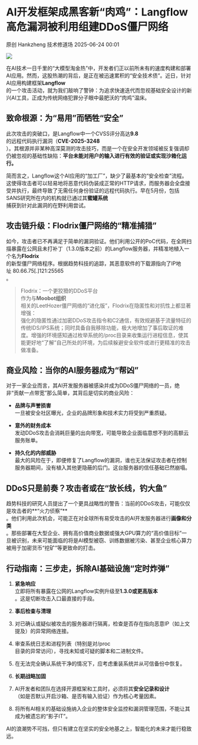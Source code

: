 #  AI开发框架成黑客新“肉鸡”：Langflow高危漏洞被利用组建DDoS僵尸网络  
原创 Hankzheng  技术修道场   2025-06-24 00:01  
  
![](https://mmbiz.qpic.cn/sz_mmbiz_png/wWBwsDOJT497T8Txzu0wCJzDx7eia2obUWRxsb0aJISW0pJmn4gD2bZiakvajlniaUaUibrH4SEVXibdJbibfxjf01wg/640?wx_fmt=png&from=appmsg "")  
  
在AI技术一日千里的“大模型淘金热”中，开发者们正以前所未有的速度构建和部署AI应用。然而，这股热潮的背后，是正在被迅速累积的“安全技术债”。近日，针对AI应用构建框架**Langflow**  
的一个攻击活动，就为我们敲响了警钟：为追求快速迭代而忽视基础安全设计的新兴AI工具，正成为传统网络犯罪分子眼中最肥沃的“肉鸡”温床。  
## 致命根源：为“易用”而牺牲“安全”  
  
此次攻击的突破口，是Langflow中一个CVSS评分高达**9.8**  
的远程代码执行漏洞（**CVE-2025-3248**  
）。其根源并非某种高深莫测的攻击技巧，而是一个在安全开发领域被反复强调却仍被忽视的基础性缺陷：**平台未能对用户的输入进行有效的验证或实现沙箱化运行。**  
  
简而言之，Langflow这个AI应用的“加工厂”，缺少了最基本的“安全检查”流程。这使得攻击者可以轻易地将恶意代码伪装成正常的HTTP请求，而服务器会全盘接受并执行，最终导致了无需任何身份验证的远程代码执行。早在5月份，包括SANS研究所在内的机构就已通过其**蜜罐系统**  
捕获到针对此漏洞的在野利用尝试。  
## 攻击链升级：Flodrix僵尸网络的“精准捕猎”  
  
如今，攻击者已不再满足于简单的漏洞验证。他们利用公开的PoC代码，在全网扫描暴露在公网且未打补丁（1.3.0版本之前）的Langflow服务器，并精准地植入一个名为**Flodrix**  
的新型僵尸网络程序。根据趋势科技的追踪，其恶意软件的下载源指向了IP地址 80.66.75[.]121:25565  
。  
> Flodrix：一个更狡猾的DDoS平台  
> 作为与**Moobot组织**  
相关的LeetHozer僵尸网络的“进化版”，Flodrix在隐匿性和对抗性上都显著增强：  
> 强化的隐匿性通过加密DDoS攻击指令和C2通信，有效规避基于流量特征的传统IDS/IPS系统；同时具备自我移除功能，极大地增加了事后取证的难度。增强的环境感知通过枚举系统的/proc目录来收集运行进程信息，使其能更好地“了解”自己所处的环境，为后续躲避安全软件或进行更精准的攻击做准备。  
  
## 商业风险：当你的AI服务器成为“帮凶”  
  
对于一家企业而言，其AI开发服务器被感染并成为DDoS僵尸网络的一员，绝非“贡献一点带宽”那么简单，其背后是切实的商业风险：  
- **品牌与声誉损害**  
一旦被安全社区曝光，企业的品牌形象和技术实力将受到严重质疑。  
  
- **意外的财务成本**  
发动DDoS攻击会消耗巨量的出向带宽，可能导致企业面临意想不到的高额云服务账单。  
  
- **持久化的内部威胁**  
最大的风险在于，即便修复了Langflow的漏洞，谁也无法保证攻击者在控制服务器期间，没有植入其他更隐蔽的后门。这台服务器的信任基础已然崩塌。  
  
## DDoS只是前奏？攻击者或在“放长线，钓大鱼”  
  
趋势科技的研究人员提出了一个更具战略性的警告：当前的DDoS攻击，可能仅仅是攻击者的**“火力侦察”**  
。他们利用此次机会，可能正在对全球所有易受攻击的AI开发服务器进行**画像和分类**  
。那些部署在大型企业、拥有高价值商业数据或强大GPU算力的“高价值目标”一旦被识别，未来可能面临的将是AI模型被窃、训练数据被污染、甚至企业核心算力被用于加密货币“挖矿”等更致命的打击。  
## 行动指南：三步走，拆除AI基础设施“定时炸弹”  
1. **紧急响应**  
立即将所有暴露在公网的Langflow实例升级至**1.3.0或更高版本**  
。这是切断攻击入口最直接的手段。  
  
1. **事后检查与清理**  
1. 对已确认或疑似被攻击的服务器进行隔离，检查是否存在指向恶意IP（如上文提及）的异常网络连接。  
  
1. 审查系统日志和进程列表（特别是对/proc  
目录的异常访问），寻找未知或可疑的脚本和二进制文件。  
  
1. 在无法完全确认系统干净的情况下，应考虑重装系统并从可信备份中恢复。  
  
1. **长期战略加固**  
1. AI开发者和团队在选择开源框架和工具时，必须将其**安全记录和设计**  
（如是否默认开启沙箱、是否有输入验证）作为核心考量因素。  
  
1. 将所有AI相关的基础设施纳入企业的整体安全监控和漏洞管理范围，不能让其成为被遗忘的“影子IT”。  
  
AI的浪潮势不可挡，但只有建立在坚实的安全地基之上，智能化的未来才能行稳致远。  
  
